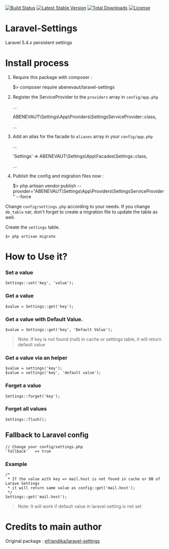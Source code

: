 [![Build Status](https://travis-ci.org/abenevaut/laravel-settings.svg?branch=master)](https://travis-ci.org/abenevaut/laravel-settings)
[![Latest Stable Version](https://poser.pugx.org/abenevaut/laravel-settings/v/stable.svg)](https://packagist.org/packages/abenevaut/laravel-settings)
[![Total Downloads](https://poser.pugx.org/abenevaut/laravel-settings/downloads.svg)](https://packagist.org/packages/abenevaut/laravel-settings)
[![License](https://poser.pugx.org/abenevaut/laravel-settings/license.svg)](https://packagist.org/packages/abenevaut/laravel-settings)

# Laravel-Settings

Laravel 5.4.x persistent settings

# Install process

1. Require this package with composer :

    $> composer require abenevaut/laravel-settings

2. Register the ServiceProvider to the `providers` array in `config/app.php`

    ...
    
    ABENEVAUT\Settings\App\Providers\SettingsServiceProvider::class,
    
    ...

3. Add an alias for the facade to `aliases` array in  your `config/app.php`

    ...
    
    'Settings'  => ABENEVAUT\Settings\App\Facades\Settings::class,
    
    ...

4. Publish the config and migration files now :

    $> php artisan vendor:publish --provider="ABENEVAUT\Settings\App\Providers\SettingsServiceProvider" --force

Change `config/settings.php` according to your needs. If you change `db_table` var, don't forget to create a migration file to update the table as well.

Create the `settings` table.

    $> php artisan migrate

# How to Use it?

### Set a value

    Settings::set('key', 'value');

### Get a value

    $value = Settings::get('key');

### Get a value with Default Value.

    $value = Settings::get('key', 'Default Value');

> Note: If key is not found (null) in cache or settings table, it will return default value

### Get a value via an helper

    $value = settings('key');
    $value = settings('key', 'default value');

### Forget a value

    Settings::forget('key');

### Forget all values

    Settings::flush();

## Fallback to Laravel config

    // Change your config/settings.php
    'fallback'   => true

### Example

    /*
     * If the value with key => mail.host is not found in cache or DB of Larave Settings
     * it will return same value as config::get('mail.host');
     */
    Settings::get('mail.host');

> Note: It will work if default value in laravel setting is not set

# Credits to main author

Original package : [efriandika/laravel-settings](https://github.com/efriandika/laravel-settings)
